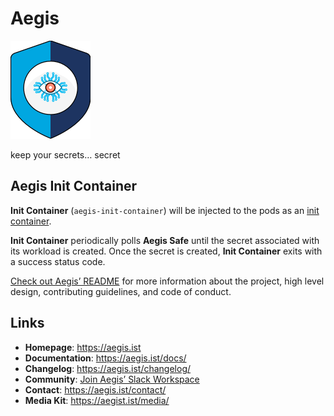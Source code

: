 # Aegis

![Aegis](assets/aegis-icon.png "Aegis")

keep your secrets… secret

## Aegis Init Container

**Init Container** (`aegis-init-container`) will be injected to the pods as an
[init container][init-container].

**Init Container** periodically polls **Aegis Safe** until the secret associated 
with its workload is created. Once the secret is created, **Init Container** 
exits with a success status code. 

[Check out Aegis’ README][aegis-readme] for more information about the project,
high level design, contributing guidelines, and code of conduct.

[aegis]: https://github.com/zerotohero-dev/aegis "Aegis"
[aegis-readme]: https://github.com/zerotohero-dev/aegis/blob/main/README.md "Aegis README"
[init-container]: https://kubernetes.io/docs/concepts/workloads/pods/init-containers/ "Init Containers"

## Links

* **Homepage**: <https://aegis.ist>
* **Documentation**: <https://aegis.ist/docs/>
* **Changelog**: <https://aegis.ist/changelog/>
* **Community**: [Join Aegis’ Slack Workspace][slack-invite]
* **Contact**: <https://aegis.ist/contact/>
* **Media Kit**: <https://aegist.ist/media/>

[slack-invite]: https://join.slack.com/t/aegis-6n41813/shared_invite/zt-1myzqdi6t-jTvuRd1zDLbHX0gN8VkCqg "Join aegis.slack.com"
